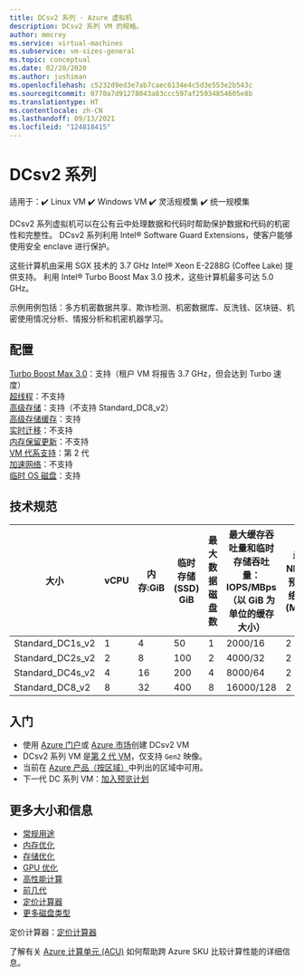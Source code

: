 ```yaml
---
title: DCsv2 系列 - Azure 虚拟机
description: DCsv2 系列 VM 的规格。
author: mmcrey
ms.service: virtual-machines
ms.subservice: vm-sizes-general
ms.topic: conceptual
ms.date: 02/20/2020
ms.author: jushiman
ms.openlocfilehash: c5232d9ed3e7ab7caec6134e4c5d3e553e2b543c
ms.sourcegitcommit: 0770a7d91278043a83ccc597af25934854605e8b
ms.translationtype: HT
ms.contentlocale: zh-CN
ms.lasthandoff: 09/13/2021
ms.locfileid: "124818415"
---
```

# <a name="dcsv2-series"></a>DCsv2 系列

适用于：:heavy_check_mark: Linux VM :heavy_check_mark: Windows VM :heavy_check_mark: 灵活规模集 :heavy_check_mark: 统一规模集

DCsv2 系列虚拟机可以在公有云中处理数据和代码时帮助保护数据和代码的机密性和完整性。 DCsv2 系列利用 Intel® Software Guard Extensions，使客户能够使用安全 enclave 进行保护。

这些计算机由采用 SGX 技术的 3.7 GHz Intel® Xeon E-2288G (Coffee Lake) 提供支持。 利用 Intel® Turbo Boost Max 3.0 技术，这些计算机最多可达 5.0 GHz。 

示例用例包括：多方机密数据共享、欺诈检测、机密数据库、反洗钱、区块链、机密使用情况分析、情报分析和机密机器学习。

## <a name="configuration"></a>配置

[Turbo Boost Max 3.0](https://www.intel.com/content/www/us/en/gaming/resources/turbo-boost.html)：支持（租户 VM 将报告 3.7 GHz，但会达到 Turbo 速度）<br>
[超线程](https://www.intel.com/content/www/us/en/gaming/resources/hyper-threading.html)：不支持<br>
[高级存储](premium-storage-performance.md)：支持（不支持 Standard_DC8_v2）<br>
[高级存储缓存](premium-storage-performance.md)：支持<br>
[实时迁移](maintenance-and-updates.md)：不支持<br>
[内存保留更新](maintenance-and-updates.md)：不支持<br>
[VM 代系支持](generation-2.md)：第 2 代<br>
[加速网络](../virtual-network/create-vm-accelerated-networking-cli.md)：不支持<br>
[临时 OS 磁盘](ephemeral-os-disks.md)：支持 <br>

## <a name="technical-specifications"></a>技术规范

| 大小             | vCPU | 内存:GiB | 临时存储 (SSD) GiB | 最大数据磁盘数 | 最大缓存吞吐量和临时存储吞吐量：IOPS/MBps（以 GiB 为单位的缓存大小） | 最大 NIC 数/预期网络带宽 (MBps) | EPC 内存 (MiB) |
|------------------|------|-------------|------------------------|----------------|-------------------------------------------------------------------------|----------------------------------------------|---------------------|
| Standard_DC1s_v2 | 1    | 4           | 50                     | 1              | 2000/16                                                                                               | 2   | 28                                      |
| Standard_DC2s_v2 | 2    | 8           | 100                    | 2              | 4000/32                                                                                               | 2  | 56                                          |
| Standard_DC4s_v2 | 4    | 16          | 200                    | 4              | 8000/64                                                                                               | 2  | 112                                          |
| Standard_DC8_v2  | 8   | 32          | 400                    | 8              | 16000/128                                                                                         | 2   | 168                                         |


## <a name="get-started"></a>入门

- 使用 [Azure 门户](./linux/quick-create-portal.md)或 [Azure 市场](https://azuremarketplace.microsoft.com/marketplace/apps/microsoft-azure-compute.acc-virtual-machine-v2?tab=overview)创建 DCsv2 VM
- DCsv2 系列 VM 是[第 2 代 VM](./generation-2.md#creating-a-generation-2-vm)，仅支持 `Gen2` 映像。
- 当前在 [Azure 产品（按区域）](https://azure.microsoft.com/global-infrastructure/services/?products=virtual-machines&regions=all)中列出的区域中可用。
- 下一代 DC 系列 VM：[加入预览计划](https://aka.ms/intelgen3)

## <a name="more-sizes-and-information"></a>更多大小和信息

- [常规用途](sizes-general.md)
- [内存优化](sizes-memory.md)
- [存储优化](sizes-storage.md)
- [GPU 优化](sizes-gpu.md)
- [高性能计算](sizes-hpc.md)
- [前几代](sizes-previous-gen.md)
- [定价计算器](https://azure.microsoft.com/pricing/calculator/)
- [更多磁盘类型](./disks-types.md#ultra-disk)

定价计算器：[定价计算器](https://azure.microsoft.com/pricing/calculator/)

了解有关 [Azure 计算单元 (ACU)](acu.md) 如何帮助跨 Azure SKU 比较计算性能的详细信息。